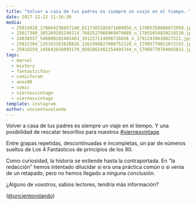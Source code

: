 ```yaml
---
title: "Volver a casa de tus padres es siempre un viaje en el tiempo. Y una posibilidad de rescatar tesorillos para nuestros #viernesvintage"
date: 2017-12-22 11:16:30
media: 
  - 25014928_178664236057140_8117365185871609856_n_17905358686072950.jpg
  - 25017340_385269185246214_7683527068969074688_n_17855034820210520.jpg
  - 24838557_546008102402403_391227114998726656_n_17912430610027521.jpg
  - 25012304_135165163828826_1261994827608752128_n_17905770022072155.jpg
  - 25018259_145642656093170_8501862482254495744_n_17908770784065815.jpg
tags: 
  - marvel
  - mistery
  - fantasticfour
  - comicforum
  - anos90
  - comic
  - viernesvintage
  - viernesvintage
template: instagram
author: uncientovolando
---
```


Volver a casa de tus padres es siempre un viaje en el tiempo. Y una posibilidad de rescatar tesorillos para nuestros [#viernesvintage](/tags/viernesvintage).


Entre grapas repetidas, descontinuadas e incompletas, un par de números sueltos de Los 4 Fantásticos de principios de los 90.


Como curiosidad, la historia se extiende hasta la contraportada. En “la redacción” hemos intentado dilucidar si era una práctica común o si venía de un retapado, pero no hemos llegado a ninguna conclusión.


¿Alguno de vosotros, sabios lectores, tendría más información?


([@uncientovolando](https://instagram.com/uncientovolando))







